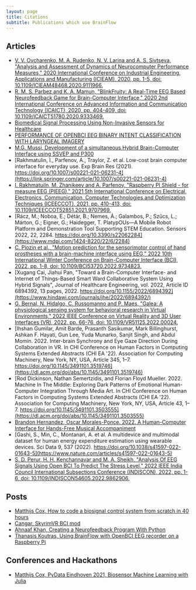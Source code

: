 ```yaml
---
layout: page
title: Citations
subtitle: Publications which use BrainFlow
---
```


## Articles


* [V. V. Ovcharenko, M. A. Rudenko, N. V. Larina and A. S. Sivtseva, "Analysis and Assessment of Dynamics of Neurocomputer Performance Measures," 2020 International Conference on Industrial Engineering, Applications and Manufacturing (ICIEAM), 2020, pp. 1-5, doi: 10.1109/ICIEAM48468.2020.9111966.](https://ieeexplore.ieee.org/abstract/document/9111966?casa_token=UCkGp90EJgUAAAAA:6Bv1V5K2UKlVcKfkNrYQq0Q3eJszLgGFmyrCXeRdKcGP4CWEiCRBeuA1rE50oBc24UwuAmQtUS78)
* [R. M. S. Parbez and K. A. Mamun, "BlinkFruity: A Real-Time EEG Based Neurofeedback Game for Brain-Computer Interface," 2020 2nd International Conference on Advanced Information and Communication Technology (ICAICT), 2020, pp. 404-409, doi: 10.1109/ICAICT51780.2020.9333469.](https://ieeexplore.ieee.org/abstract/document/9333469?casa_token=I4qKhmehrTsAAAAA:d6liiqB5yHMfAJIViHUoKLx07NnRXHdR2iKWnn-WkcTs79oHw8jlIJ715QdHkSAfl16EGIiWOs8Y)
* [Biomedical Signal Processing Using Non-Invasive Sensors for Healthcare](https://www.hindawi.com/journals/jhe/2021/5535810/)
* [PERFORMANCE OF OPENBCI EEG BINARY INTENT
CLASSIFICATION WITH LARYNGEAL IMAGERY](https://arxiv.org/pdf/2107.00045.pdf)
* [M.G. Mussi, Development of a simultaneous Hybrid Brain-Computer Interface using SSVEP and P300](https://www.resna.org/sites/default/files/conference/2021/NewEmergingTechnology/75_Mussi/75_Mussi.pdf)
* [Rakhmatulin, I., Parfenov, A., Traylor, Z. et al. Low-cost brain computer interface for everyday use. Exp Brain Res (2021). https://doi.org/10.1007/s00221-021-06231-4](https://link.springer.com/article/10.1007/s00221-021-06231-4)
* [I. Rakhmatuiln, M. Zhanikeev and A. Parfenov, "Raspberry PI Shield - for measure EEG (PIEEG)," 2021 5th International Conference on Electrical, Electronics, Communication, Computer Technologies and Optimization Techniques (ICEECCOT), 2021, pp. 410-413, doi: 10.1109/ICEECCOT52851.2021.9707969.](https://ieeexplore.ieee.org/document/9707969)
* [Rácz, M.; Noboa, E.; Détár, B.; Nemes, Á.; Galambos, P.; Szűcs, L.; Márton, G.; Eigner, G.; Haidegger, T. PlatypOUs—A Mobile Robot Platform and Demonstration Tool Supporting STEM Education. Sensors 2022, 22, 2284. https://doi.org/10.3390/s22062284](https://www.mdpi.com/1424-8220/22/6/2284)
* [C. Piozin et al., "Motion prediction for the sensorimotor control of hand prostheses with a brain-machine interface using EEG," 2022 10th International Winter Conference on Brain-Computer Interface (BCI), 2022, pp. 1-8, doi: 10.1109/BCI53720.2022.9734823.](https://ieeexplore.ieee.org/abstract/document/9734823)
* [Xugang Cai, Jiahui Pan, "Toward a Brain-Computer Interface- and Internet of Things-Based Smart Ward Collaborative System Using Hybrid Signals", Journal of Healthcare Engineering, vol. 2022, Article ID 6894392, 13 pages, 2022. https://doi.org/10.1155/2022/6894392](https://www.hindawi.com/journals/jhe/2022/6894392/)
* [G. Bernal, N. Hidalgo, C. Russomanno and P. Maes, "Galea: A physiological sensing system for behavioral research in Virtual Environments," 2022 IEEE Conference on Virtual Reality and 3D User Interfaces (VR), 2022, pp. 66-76, doi: 10.1109/VR51125.2022.00024.](https://ieeexplore.ieee.org/abstract/document/9756768)
* [Ihshan Gumilar, Amit Barde, Prasanth Sasikumar, Mark Billinghurst, Ashkan F. Hayati, Gun Lee, Yuda Munarko, Sanjit Singh, and Abdul Momin. 2022. Inter-brain Synchrony and Eye Gaze Direction During Collaboration in VR. In CHI Conference on Human Factors in Computing Systems Extended Abstracts (CHI EA '22). Association for Computing Machinery, New York, NY, USA, Article 345, 1–7. https://doi.org/10.1145/3491101.3519746](https://dl.acm.org/doi/abs/10.1145/3491101.3519746)
* [Rod Dickinson, Nathan Semertzidis, and Florian Floyd Mueller. 2022. Machine In The Middle: Exploring Dark Patterns of Emotional Human-Computer Integration Through Media Art. In CHI Conference on Human Factors in Computing Systems Extended Abstracts (CHI EA '22). Association for Computing Machinery, New York, NY, USA, Article 43, 1–7. https://doi.org/10.1145/3491101.3503555](https://dl.acm.org/doi/abs/10.1145/3491101.3503555)
* [Brandon Hernandez, Oscar Morales-Ponce. 2022. A Human-Computer Interface for Hands-Free Musical Accompaniment](https://scholarworks.calstate.edu/downloads/2n49t693d)
* [Gashi, S., Min, C., Montanari, A. et al. A multidevice and multimodal dataset for human energy expenditure estimation using wearable devices. Sci Data 9, 537 (2022). https://doi.org/10.1038/s41597-022-01643-5](https://www.nature.com/articles/s41597-022-01643-5)
* [S. D. Perur, H. H. Kenchannavar and M. A. Sheikh, "Analysis Of EEG Signals Using Open BCI To Predict The Stress Level," 2022 IEEE India Council International Subsections Conference (INDISCON), 2022, pp. 1-6, doi: 10.1109/INDISCON54605.2022.9862906.](https://ieeexplore.ieee.org/abstract/document/9862906)

## Posts

* [Matthijs Cox, How to code a biosignal control system from scratch in 40 hours](https://levelup.gitconnected.com/how-to-code-a-biosignal-control-system-from-scratch-in-40-hours-54290c1eb0c7)
* [Cangar, SkyrimVR BCI mod](https://www.nexusmods.com/skyrimspecialedition/mods/58489)
* [Ahnaaf Khan, Creating a Neurofeedback Program With Python](https://ahnaafk.medium.com/creating-a-neurofeedback-program-with-python-c6153022a4e7)
* [Thanasis Koutras, Using BrainFlow with OpenBCI EEG recorder on a Raspberry Pi](https://medium.com/@basoph2002/using-brainflow-with-openbci-eeg-recorder-on-a-raspberry-pi-e578dca675ce)

## Conferences and Hackathons

* [Matthijs Cox, PyData Eindhoven 2021, Biosensor Machine Learning with Julia](https://www.youtube.com/watch?v=kLj0JQKhNMM)
